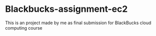 # Blackbucks-assignment-ec2
This is an project made by me as final submission for BlackBucks cloud computing course
